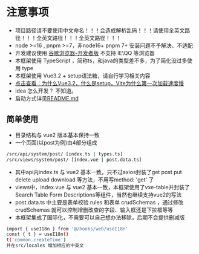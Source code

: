 # 注意事项

- 项目路径请不要使用中文命名！！！会造成解析乱码！！！请使用全英文路径！！！全英文路径！！！全英文路径！！！
- node >=16 , pnpm >=7，非node16+ pnpm 7+ 安装问题不予解决、不适配
- 开发建议使用 [谷歌浏览器-开发者版](https://www.google.cn/intl/zh-CN/chrome/dev/) 不支持 IE\QQ 等浏览器
- 本框架使用 TypeScript ，简称ts，和java的类型差不多，为了简化没过多使用 type
- 本框架使用 Vue3.2 + setup语法糖，请自行学习相关内容
- [点击查看：为什么Vue3.2，什么是setup，Vite为什么第一次加载速度慢](https://www.baidu.com)
- idea 怎么开发？ 不知道。
- 启动方式详见[README.md](./README.md)

## 简单使用

- 目录结构与 vue2 版本基本保持一致
- 一个页面(以post为例)由4部分组成
  
```bash
/src/api/system/post/ [index.ts | types.ts] 
/src/views/system/post/ [index.vue | post.data.ts] 
```

- 其中api内index.ts 与 vue2 基本一致，只不过axios封装了get post put delete upload download 等方法，不用写method: 'get' 了
- views中，index.vue 与 vue2 基本一致，本框架使用了vxe-table并封装了Search Table Form Descriptions等组件，当然也继续支持vue2的写法
- post.data.ts 中主要是表单校验 rules 和表单 crudSchemas ，通过修改crudSchemas 就可以控制增删改查的字段、输入框还是下拉框等等
- 本框架集成了国际化，不需要可以自己想办法移除，后期不会提供删减版

```bash
import { useI18n } from '@/hooks/web/useI18n'
const { t } = useI18n()
t('common.createTime')
并在src/locales 增加相应的中英文
```

